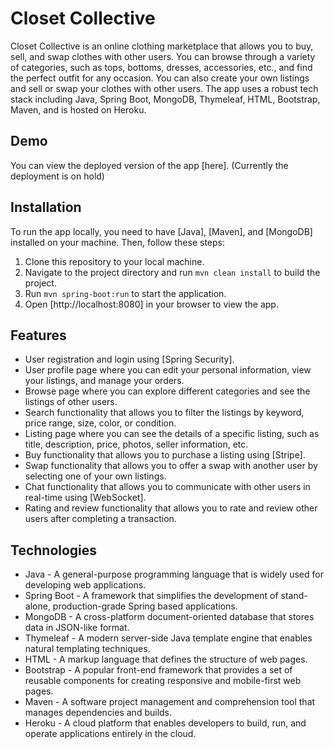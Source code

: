 # Closet Collective

Closet Collective is an online clothing marketplace that allows you to buy, sell, and swap clothes with other users. You can browse through a variety of categories, such as tops, bottoms, dresses, accessories, etc., and find the perfect outfit for any occasion. You can also create your own listings and sell or swap your clothes with other users. The app uses a robust tech stack including Java, Spring Boot, MongoDB, Thymeleaf, HTML, Bootstrap, Maven, and is hosted on Heroku.

## Demo

You can view the deployed version of the app [here]. (Currently the deployment is on hold)

## Installation

To run the app locally, you need to have [Java], [Maven], and [MongoDB] installed on your machine. Then, follow these steps:

1. Clone this repository to your local machine.
2. Navigate to the project directory and run `mvn clean install` to build the project.
3. Run `mvn spring-boot:run` to start the application.
4. Open [http://localhost:8080] in your browser to view the app.

## Features

- User registration and login using [Spring Security].
- User profile page where you can edit your personal information, view your listings, and manage your orders.
- Browse page where you can explore different categories and see the listings of other users.
- Search functionality that allows you to filter the listings by keyword, price range, size, color, or condition.
- Listing page where you can see the details of a specific listing, such as title, description, price, photos, seller information, etc.
- Buy functionality that allows you to purchase a listing using [Stripe].
- Swap functionality that allows you to offer a swap with another user by selecting one of your own listings.
- Chat functionality that allows you to communicate with other users in real-time using [WebSocket].
- Rating and review functionality that allows you to rate and review other users after completing a transaction.

## Technologies

- Java - A general-purpose programming language that is widely used for developing web applications.
- Spring Boot - A framework that simplifies the development of stand-alone, production-grade Spring based applications.
- MongoDB - A cross-platform document-oriented database that stores data in JSON-like format.
- Thymeleaf - A modern server-side Java template engine that enables natural templating techniques.
- HTML - A markup language that defines the structure of web pages.
- Bootstrap - A popular front-end framework that provides a set of reusable components for creating responsive and mobile-first web pages.
- Maven - A software project management and comprehension tool that manages dependencies and builds.
- Heroku - A cloud platform that enables developers to build, run, and operate applications entirely in the cloud.
